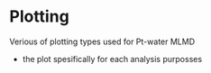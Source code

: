 # Plotting
Verious of plotting types used for Pt-water MLMD
- the plot spesifically for each analysis purposses 
